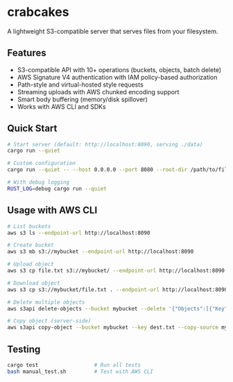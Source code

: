# crabcakes

A lightweight S3-compatible server that serves files from your filesystem.

## Features

- S3-compatible API with 10+ operations (buckets, objects, batch delete)
- AWS Signature V4 authentication with IAM policy-based authorization
- Path-style and virtual-hosted style requests
- Streaming uploads with AWS chunked encoding support
- Smart body buffering (memory/disk spillover)
- Works with AWS CLI and SDKs

## Quick Start

```bash
# Start server (default: http://localhost:8090, serving ./data)
cargo run --quiet

# Custom configuration
cargo run --quiet -- --host 0.0.0.0 --port 8080 --root-dir /path/to/files

# With debug logging
RUST_LOG=debug cargo run --quiet
```

## Usage with AWS CLI

```bash
# List buckets
aws s3 ls --endpoint-url http://localhost:8090

# Create bucket
aws s3 mb s3://mybucket --endpoint-url http://localhost:8090

# Upload object
aws s3 cp file.txt s3://mybucket/ --endpoint-url http://localhost:8090

# Download object
aws s3 cp s3://mybucket/file.txt . --endpoint-url http://localhost:8090

# Delete multiple objects
aws s3api delete-objects --bucket mybucket --delete '{"Objects":[{"Key":"file1.txt"},{"Key":"file2.txt"}]}' --endpoint-url http://localhost:8090

# Copy object (server-side)
aws s3api copy-object --bucket mybucket --key dest.txt --copy-source mybucket/source.txt --endpoint-url http://localhost:8090
```

## Testing

```bash
cargo test                  # Run all tests
bash manual_test.sh         # Test with AWS CLI
```
